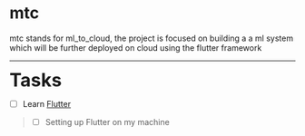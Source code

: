 # **mtc**

mtc stands for ml_to_cloud, the project is focused on building a a ml system which will be further deployed on cloud using the flutter framework

---

<font size = "6"> **Tasks** </font>
- [ ]  Learn [Flutter](https://www.youtube.com/watch?v=RGdg-TCmldY)
> - [ ] Setting up Flutter on my machine

